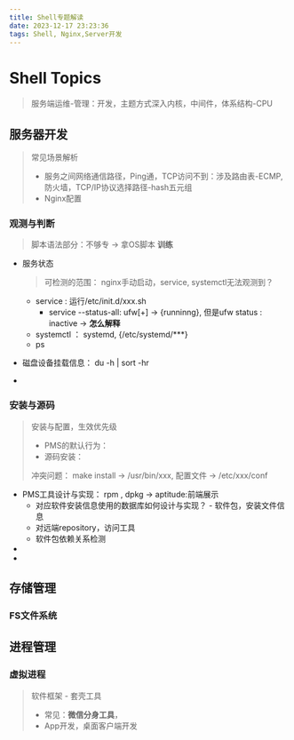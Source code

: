 ```yaml
---
title: Shell专题解读
date: 2023-12-17 23:23:36
tags: Shell, Nginx,Server开发
---
```


# Shell Topics

> 服务端运维-管理：开发，主题方式深入内核，中间件，体系结构-CPU

## 服务器开发

> 常见场景解析
>
> - 服务之间网络通信路径，Ping通，TCP访问不到：涉及路由表-ECMP,防火墙，TCP/IP协议选择路径-hash五元组
> - Nginx配置

### 观测与判断

> 脚本语法部分：不够专 -> 拿OS脚本 **训练**

- 服务状态

  > 可检测的范围： nginx手动启动，service, systemctl无法观测到？

  - service :  运行/etc/init.d/xxx.sh
    - service --status-all: ufw[+] -> {runninng}, 但是ufw status : inactive -> **怎么解释**
  - systemctl ： systemd, {/etc/systemd/***}
  - ps

- 磁盘设备挂载信息： du -h | sort -hr

- 

### 安装与源码

> 安装与配置，生效优先级
>
> - PMS的默认行为：
> - 源码安装：
>
> 冲突问题： make install -> /usr/bin/xxx, 配置文件 -> /etc/xxx/conf

- PMS工具设计与实现： rpm , dpkg -> aptitude:前端展示
  - 对应软件安装信息使用的数据库如何设计与实现？ - 软件包，安装文件信息
  - 对远端repository，访问工具
  - 软件包依赖关系检测
- 
- 





## 存储管理

### FS文件系统







## 进程管理



### 虚拟进程

> 软件框架 - 套壳工具
>
> - 常见：**微信分身工具**，
> - App开发，桌面客户端开发





